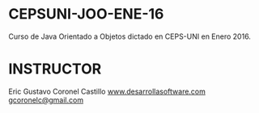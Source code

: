 # CEPSUNI-JOO-ENE-16

Curso de Java Orientado a Objetos dictado en CEPS-UNI en Enero 2016.


# INSTRUCTOR

Eric Gustavo Coronel Castillo
www.desarrollasoftware.com
gcoronelc@gmail.com


